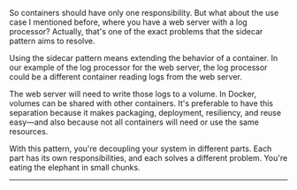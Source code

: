 So containers should have only one responsibility. But what about the use case I mentioned before, where you have a web server with a log processor? Actually, that's one of the exact problems that the sidecar pattern aims to resolve.

Using the sidecar pattern means extending the behavior of a container. In our example of the log processor for the web server, the log processor could be a different container reading logs from the web server.

The web server will need to write those logs to a volume. In Docker, volumes can be shared with other containers. It's preferable to have this separation because it makes packaging, deployment, resiliency, and reuse easy—and also because not all containers will need or use the same resources.

With this pattern, you're decoupling your system in different parts. Each part has its own responsibilities, and each solves a different problem. You're eating the elephant in small chunks.

----

